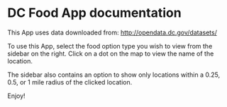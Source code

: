 # DC Food App documentation

This App uses data downloaded from: http://opendata.dc.gov/datasets/

To use this App, select the food option type you wish to view from the sidebar on the right.
Click on a dot on the map to view the name of the location.

The sidebar also contains an option to show only locations within a 0.25, 0.5, or 1 mile radius of the clicked location.

Enjoy!
